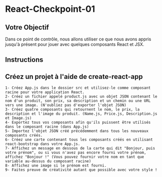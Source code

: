 # React-Checkpoint-01

## Votre Objectif
Dans ce point de contrôle, nous allons utiliser ce que nous avons appris jusqu'à présent pour jouer avec quelques composants React et JSX.

## Instructions

## Créez un projet à l'aide de create-react-app
    1- Créez App.js dans le dossier src et utilisez-le comme composant racine pour votre application React.
    2- Créez un fichier appelé product.js avec un objet JSON contenant le nom d'un produit, son prix, sa description et un chemin ou une URL vers une image. (N'oubliez pas d'exporter l'objet JSON)
    3- Créez quatre composants qui retournent le nom, le prix, la description et l'image du produit. (Name.js, Price.js, Description.js et Image.js)
    4- Exportez tous vos composants afin qu'ils puissent être utilisés dans le composant racine (dans App.js)
    5- Importez l'objet JSON créé précédemment dans tous les nouveaux composants créés.
    6- Créez une carte contenant tous les composants créés en utilisant react-bootstrap dans votre App.js.
    7- Affichez un message en dessous de la carte qui dit "Bonjour, puis votre prénom", ou si vous n'avez pas encore fourni votre prénom, affichez "Bonjour !" (Vous pouvez fournir votre nom en tant que variable au-dessus du composant racine)
    8- Affichez une image si le prénom est fourni.
    9- Faites preuve de créativité autant que possible avec votre style !
